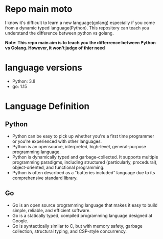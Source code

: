 # Repo main moto
I know it's difficult to learn a new language(golang) especially if you come from a dynamic typed language(Python). This repository can teach you understand the difference between python vs golang.

**Note: This repo main aim is to teach you the differrence between Python vs Golang. However, it won't judge of thier need**

# language versions
* Python: 3.8
* go: 1.15

# Language Definition
## Python
* Python can be easy to pick up whether you're a first time programmer or you're experienced with other languages. 
* Python is an opensource, interpreted, high-level, general-purpose programming language.
* Python is dynamically typed and garbage-collected. It supports multiple programming paradigms, including structured (particularly, procedural), object-oriented, and functional programming.
* Python is often described as a "batteries included" language due to its comprehensive standard library.
## Go
* Go is an open source programming language that makes it easy to build simple, reliable, and efficient software.
* Go is a statically typed, compiled programming language designed at Google.
* Go is syntactically similar to C, but with memory safety, garbage collection, structural typing, and CSP-style concurrency.
